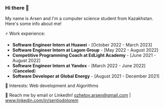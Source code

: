 ### Hi there 👋

My name is Arsen and I'm a computer science student from Kazakhstan. Here's some info about me!

⚡ Work experience: <br>
- **Software Engineer Intern at Huawei** - [October 2022 - March 2023]
- **Software Engineer Intern at Lagom Group** - [May 2022 - August 2022]
- **Competitive Programming Coach at EdLight Academy** - [June 2021 - August 2022]
- **Software Engineer Intern at Yandex** - [March 2022 - June 2022] (**Canceled**)
- **Software Developer at Global Energy** - [August 2021 - December 2021]

🌱 Interests: Web development and Algorithms

💬 Reach me by email or LinkedIn! ozhetov.arsen@gmail.com | www.linkedin.com/in/sentiodolorem

<!--[![Top Langs](https://github-readme-stats.vercel.app/api/top-langs/?username=fryingpannn&layout=compact&hide=tex)](https://github.com/anuraghazra/github-readme-stats)-->

<!--
Here are some ideas to get you started:

- 🔭 I’m currently working on ...
- 🌱 I’m currently learning ...
- 👯 I’m looking to collaborate on ...
- 🤔 I’m looking for help with ...
- 💬 Ask me about ...
- 📫 How to reach me: ...
- 😄 Pronouns: ...
- ⚡ Fun fact: ...
-->
